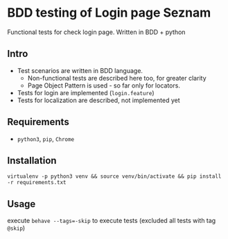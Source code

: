 # BDD testing of Login page Seznam
Functional tests for check login page. Written in BDD + python

## Intro
* Test scenarios are written in BDD language. 
    * Non-functional tests are described here too, for greater clarity
    * Page Object Pattern is used - so far only for locators.
* Tests for login are implemented (`login.feature`)
* Tests for localization are described, not implemented yet

## Requirements
* `python3`, `pip`, `Chrome`

## Installation 
`virtualenv -p python3 venv && source venv/bin/activate && pip install -r requirements.txt`

## Usage
execute `behave --tags=-skip` to execute tests (excluded all tests with tag `@skip`)
